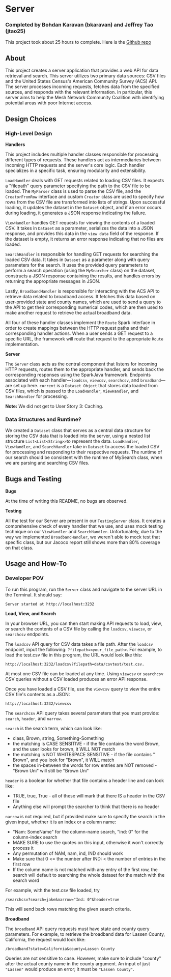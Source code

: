 # Server

### Completed by Bohdan Karavan (bkaravan) and Jeffrey Tao (jtao25)
This project took about 25 hours to complete.
Here is the [Github repo](https://github.com/cs0320-f23/server-bkaravan-jtao25.git)

## About

This project creates a server application that provides a web API for data retrieval and search.
This server utilizes two primary data sources: CSV files and the United States Census's American 
Community Survey (ACS) API. The server processes incoming requests, fetches data from
the specified sources, and responds with the relevant information. In particular, this server aims
to help the Mesh Network Community Coalition with identifying potential areas with poor Internet access.

## Design Choices

### High-Level Design
**Handlers**

This project includes multiple handler classes responsible for processing different types of requests.
These handlers act as intermediaries between incoming HTTP requests and the server's core logic. Each
handler specializes in a specific task, ensuring modularity and extensibility.

`LoadHandler` deals with GET requests related to loading CSV files. It expects a "filepath" query parameter
specifying the path to the CSV file to be loaded. The `MyParser` class is used to parse the
CSV file, and the `CreatorFromRow` interface and custom `Creator` class are used to specify how rows
from the CSV file are transformed into lists of strings. Upon successful loading, it updates the dataset in
the `Dataset` object, and if an error occurs during loading, it generates a JSON response indicating the failure.

`ViewHandler` handles GET requests for viewing the contents of a loaded CSV. It takes in `Dataset`
as a parameter, serializes the data into a JSON response, and provides this data in the `view data` field
of the response. If the dataset is empty, it returns an error response indicating that no files are loaded.

`SearchHandler` is responsible for handling GET requests for searching the loaded CSV data. It takes in 
`Dataset` as a parameter along with query parameters for the search. It uses the provided query parameters
to perform a search operation (using the `MySearcher` class) on the dataset, constructs a JSON response
containing the results, and handles errors by returning the appropriate messages in JSON.

Lastly, `BroadbandHandler` is responsible for interacting with the ACS API to retrieve data related to broadband access. 
It fetches this data based on user-provided state and county names, which are used to send a query to the API
to get their corresponding numerical codes, which are then used to make another request to 
retrieve the actual broadband data. 

All four of these handler classes implement the `Route` Spark interface in order to create mappings between 
the HTTP request paths and their corresponding handler actions. When a user sends a GET request to a specific 
URL, the framework will route that request to the appropriate `Route` implementation.

**Server**

The `Server` class acts as the central component that listens for incoming HTTP requests, routes them
to the appropriate handler, and sends back the corresponding responses using the SparkJava framework.
Endpoints associated with each handler—`loadcsv`, `viewcsv`, `searchcsv`, and `broadband`— are set up 
here. `current` is a `Dataset Object` that stores data loaded from CSV files, which is passed to the `LoadHandler`,
`ViewHandler`, and `SearchHandler` for processing.

**Note:** We did not get to User Story 3: Caching. 

### Data Structures and Runtime?

We created a `Dataset` class that serves as a central data structure for storing the CSV data that is loaded into the server,
using a nested list structure `List<List<String>>`to represent the data. `LoadHandler`, `ViewHandler`, and
`SearchHandler` take in `Dataset` to access the loaded CSV for processing and responding to their respective requests.
The runtime of our search should be consistent with the runtime of MySearch class, when we are parsing and searching
CSV files. 

## Bugs and Testing
**Bugs**

At the time of writing this README, no bugs are observed. 

**Testing**

All the test for our Server are present in our `TestingServer` class. It creates a comprehensive check of 
every handler that we use, and uses mock testing technique on our `ViewHandler` and `SearchHandler`. Unfortunately, due to 
the way we implemented `BroadbandHandler`, we weren't able to mock test that specific class, but our Jacoco report still shows
more than 80% coverage on that class.

## Usage and How-To
### Developer POV

To run this program, run the `Server` class and navigate to the server URL in the Terminal.
It should say:
```
Server started at http://localhost:3232
```

**Load, View, and Search**

In your browser URL, you can then start making API requests to load, view, or search the contents
of a CSV file by calling the `loadcsv`, `viewcsv`, or `searchcsv` endpoints.

The `loadcsv` API query for CSV data takes a file path. After the `loadcsv` endpoint, input the following:
`?filepath=<your_file_path>`. For example, to load the test.csv file in this program, the URL would look like
this: 
```
http://localhost:3232/loadcsv?filepath=data/csvtest/test.csv. 
```
At most one CSV file can be loaded at any time.
Using `viewcsv` or `searchcsv` CSV queries without a CSV loaded produces an error API response.

Once you have loaded a CSV file, use the `viewcsv` query to view the entire CSV file's contents as a JSON:
```
http://localhost:3232/viewcsv
```

The `searchcsv` API query takes several parameters that you must provide: `search`, `header`, and `narrow`. 

`search` is the search term, which can look like:
- class, Brown, string, Something-Something
- the matching is CASE SENSITIVE - if the file contains the word Brown, and the user looks for brown, it WILL NOT match
- the matching is NOT WHITESPACE SENSITIVE - if the file contains " Brown", and you look for "Brown", it WILL match
- the spaces in-between the words for row entries are NOT removed - "Brown Uni" will still be "Brown Uni"

`header` is a boolean for whether that file contains a header line and can look like:
- TRUE, true, True - all of these will mark that there IS a header in the CSV file
- Anything else will prompt the searcher to think that there is no header

`narrow` is not required, but if provided make sure to specify the search in the given input, whether it is
an index or a column name:
- "Nam: SomeName" for the column-name search, "Ind: 0" for the column-index search
- MAKE SURE to use the quotes on this input, otherwise it won't correctly process it
- Any permutation of NAM, nam, ind, IND should work
- Make sure that 0 <= the number after IND: < the number of entries in the first row
- If the column name is not matched with any entry of the first row, the search will default to searching the whole dataset for the match with the search word

For example, with the test.csv file loaded, try 
```
/searchcsv?search=jake&narrow="Ind: 0"&header=true
```
This will send back rows matching the given search criteria.

**Broadband**

The `broadband` API query requests must have state and county query parameters.
For example, to retrieve the broadband data for Lassen County, California, the request
would look like: 
```
/broadband?state=California&county=Lassen County
```

Queries are not sensitive to case. However, make sure to include "county" after the actual county name 
in the county argument. An input of just `"Lassen"` would produce an error; it
must be `"Lassen County"`.

